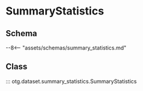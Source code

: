 # SummaryStatistics

## Schema

--8<-- "assets/schemas/summary_statistics.md"

## Class

::: otg.dataset.summary_statistics.SummaryStatistics
